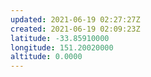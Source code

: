 ```yaml
---
updated: 2021-06-19 02:27:27Z
created: 2021-06-19 02:09:23Z
latitude: -33.85910000
longitude: 151.20020000
altitude: 0.0000
---
```


